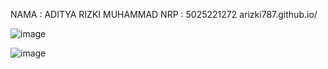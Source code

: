 NAMA : ADITYA RIZKI MUHAMMAD
NRP : 5025221272
arizki787.github.io/

![image](https://github.com/arizki787/arizki787.github.io/assets/74805352/925935a0-75c5-4195-b779-9927b82c81f2)

![image](https://github.com/arizki787/arizki787.github.io/assets/74805352/ff11dd66-6e1e-44e3-a1d4-8eeeb693f8d1)

